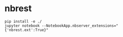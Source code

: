 # nbrest

```
pip install -e ./
jupyter notebook --NotebookApp.nbserver_extensions="{'nbrest.ext':True}"
```
